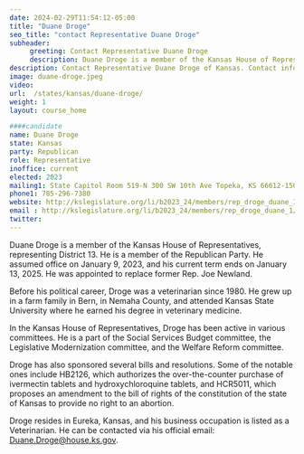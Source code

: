 ```yaml
---
date: 2024-02-29T11:54:12-05:00
title: "Duane Droge"
seo_title: "contact Representative Duane Droge"
subheader:
     greeting: Contact Representative Duane Droge
     description: Duane Droge is a member of the Kansas House of Representatives, representing District 13. He is a member of the Republican Party. He assumed office on January 9, 2023, and his current term ends on January 13, 2025. He was appointed to replace former Rep. Joe Newland.
description: Contact Representative Duane Droge of Kansas. Contact information for Duane Droge includes email address, phone number, and mailing address.
image: duane-droge.jpeg
video:
url:  /states/kansas/duane-droge/
weight: 1
layout: course_home

####candidate
name: Duane Droge
state: Kansas
party: Republican
role: Representative
inoffice: current
elected: 2023
mailing1: State Capitol Room 519-N 300 SW 10th Ave Topeka, KS 66612-1504
phone1: 785-296-7380
website: http://kslegislature.org/li/b2023_24/members/rep_droge_duane_1/
email : http://kslegislature.org/li/b2023_24/members/rep_droge_duane_1/
twitter:
---
```


Duane Droge is a member of the Kansas House of Representatives, representing District 13. He is a member of the Republican Party. He assumed office on January 9, 2023, and his current term ends on January 13, 2025. He was appointed to replace former Rep. Joe Newland.

Before his political career, Droge was a veterinarian since 1980. He grew up in a farm family in Bern, in Nemaha County, and attended Kansas State University where he earned his degree in veterinary medicine.

In the Kansas House of Representatives, Droge has been active in various committees. He is a part of the Social Services Budget committee, the Legislative Modernization committee, and the Welfare Reform committee.

Droge has also sponsored several bills and resolutions. Some of the notable ones include HB2126, which authorizes the over-the-counter purchase of ivermectin tablets and hydroxychloroquine tablets, and HCR5011, which proposes an amendment to the bill of rights of the constitution of the state of Kansas to provide no right to an abortion.

Droge resides in Eureka, Kansas, and his business occupation is listed as a Veterinarian. He can be contacted via his official email: Duane.Droge@house.ks.gov.
